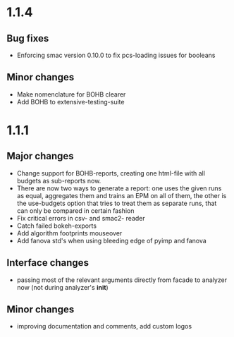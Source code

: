 # 1.1.4

## Bug fixes

* Enforcing smac version 0.10.0 to fix pcs-loading issues for booleans

## Minor changes

* Make nomenclature for BOHB clearer
* Add BOHB to extensive-testing-suite

# 1.1.1

## Major changes

* Change support for BOHB-reports, creating one html-file with all budgets as sub-reports now.
* There are now two ways to generate a report: one uses the given runs as equal, aggregates them and trains an EPM on
  all of them, the other is the use-budgets option that tries to treat them as separate runs, that can only be compared
  in certain fashion
* Fix critical errors in csv- and smac2- reader
* Catch failed bokeh-exports
* Add algorithm footprints mouseover
* Add fanova std's when using bleeding edge of pyimp and fanova

## Interface changes

* passing most of the relevant arguments directly from facade to analyzer now (not during analyzer's __init__)

## Minor changes

* improving documentation and comments, add custom logos
